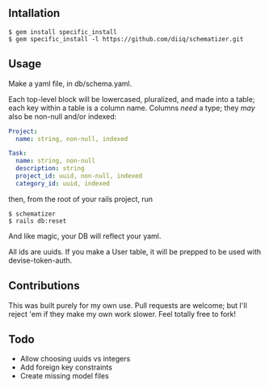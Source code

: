 
## Intallation
```
$ gem install specific_install
$ gem specific_install -l https://github.com/diiq/schematizer.git
```
## Usage

Make a yaml file, in db/schema.yaml.

Each top-level block will be lowercased, pluralized, and made into a table; each key within a table is a column name. Columns *need* a type; they *may* also be non-null and/or indexed:


```yaml
Project:
  name: string, non-null, indexed

Task:
  name: string, non-null
  description: string
  project_id: uuid, non-null, indexed
  category_id: uuid, indexed
```

then, from the root of your rails project, run

```
$ schematizer
$ rails db:reset
```

And like magic, your DB will reflect your yaml.

All ids are uuids. If you make a User table, it will be prepped to be used with devise-token-auth.

## Contributions

This was built purely for my own use. Pull requests are welcome; but I'll reject 'em if they make my own work slower. Feel totally free to fork!

## Todo

- Allow choosing uuids vs integers
- Add foreign key constraints
- Create missing model files
